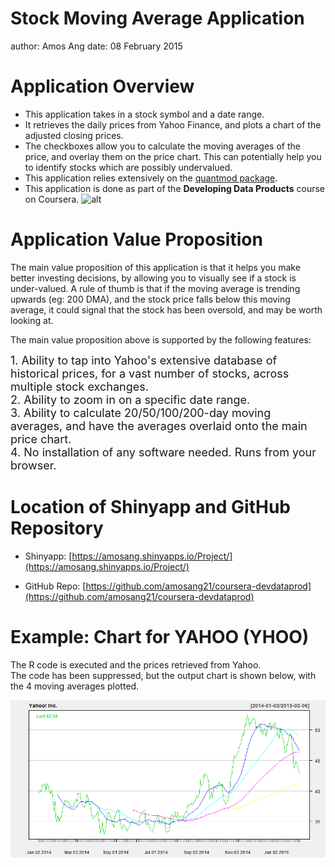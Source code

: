 Stock Moving Average Application
========================================================
author: Amos Ang
date: 08 February 2015



Application Overview
========================================================

- This application takes in a stock symbol and a date range. 
- It retrieves the daily prices from Yahoo Finance, and plots a chart of the adjusted closing prices. 
- The checkboxes allow you to calculate the moving averages of the price, and overlay them on the price chart. This can potentially help you to identify stocks which are possibly undervalued. 
- This application relies extensively on the [quantmod package](http://www.quantmod.com/).
- This application is done as part of the **Developing Data Products** course on Coursera.
![alt](http://upload.wikimedia.org/wikipedia/commons/e/e5/Coursera_logo.PNG")


Application Value Proposition
========================================================


The main value proposition of this application is that it helps you make better investing decisions, by allowing you to visually see if a stock is under-valued. A rule of thumb is that if the moving average is trending upwards (eg: 200 DMA), and the stock price falls below this moving average, it could signal that the stock has been oversold, and may be worth looking at.  

The main value proposition above is supported by the following features:

<span style="font-size:18px">
1. Ability to tap into Yahoo's extensive database of historical prices, for a vast number of stocks, across multiple stock exchanges.
<br/>
2. Ability to zoom in on a specific date range.
<br/>
3. Ability to calculate 20/50/100/200-day moving averages, and have the averages overlaid onto the main price chart. 
<br/>
4. No installation of any software needed. Runs from your browser.

</span>

Location of Shinyapp and GitHub Repository
========================================================

- Shinyapp: [https://amosang.shinyapps.io/Project/](https://amosang.shinyapps.io/Project/)

- GitHub Repo: [https://github.com/amosang21/coursera-devdataprod](https://github.com/amosang21/coursera-devdataprod)



Example: Chart for YAHOO (YHOO)
========================================================

The R code is executed and the prices retrieved from Yahoo.  
The code has been suppressed, but the output chart is shown below, with the 4 moving averages plotted.

![plot of chunk unnamed-chunk-1](ProjectPresentation-figure/unnamed-chunk-1.png) 
